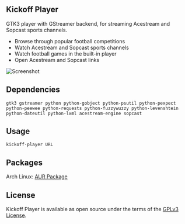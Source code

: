 ## Kickoff Player

GTK3 player with GStreamer backend, for streaming Acestream and Sopcast sports channels.

* Browse through popular football competitions
* Watch Acestream and Sopcast sports channels
* Watch football games in the built-in player
* Open Acestream and Sopcast links

![Screenshot](https://raw.githubusercontent.com/jonian/kickoff-player/master/screenshot.jpg)

## Dependencies
    gtk3 gstreamer python python-gobject python-psutil python-pexpect python-peewee python-requests python-fuzzywuzzy python-levenshtein python-dateutil python-lxml acestream-engine sopcast

## Usage
    kickoff-player URL

## Packages
Arch Linux: [AUR Package](https://aur.archlinux.org/packages/kickoff-player-git)

## License
Kickoff Player is available as open source under the terms of the [GPLv3 License](http://www.gnu.org/licenses/gpl-3.0.en.html).
